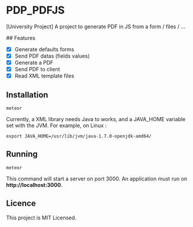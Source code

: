 # PDP_PDFJS
[University Project] A project to generate PDF in JS from a form / files / ...

## Features

- [x] Generate defaults forms
- [x] Send PDF datas (fields values)
- [x] Generate a PDF
- [x] Send PDF to client
- [x] Read XML template files

## Installation

``` 
meteor
```

Currently, a XML library needs Java to works, and a JAVA_HOME variable set with the JVM. For example, on Linux : 
```
export JAVA_HOME=/usr/lib/jvm/java-1.7.0-openjdk-amd64/
```

## Running

``` 
meteor
```

This command will start a server on port 3000.
An application must run on **http://localhost:3000**.

## Licence

This project is MIT Licensed.
